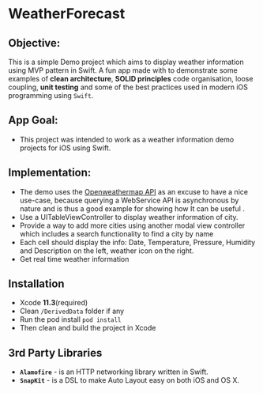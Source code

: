 # WeatherForecast

## Objective:
This is a simple Demo project which aims to display weather information using MVP pattern in Swift. A fun app made with to demonstrate some examples of **clean architecture**, **SOLID principles** code organisation, loose coupling, **unit testing** and some of the best practices used in modern iOS programming using `Swift`.

## App Goal:
 - This project was intended to work as a  weather information demo projects for iOS using Swift.

## Implementation:
 - The demo uses the [Openweathermap API](http://api.openweathermap.org) as an excuse to have a nice use-case, because querying a WebService API is asynchronous by nature and is thus a good example for showing how It can be useful .
 - Use a UITableViewController to display weather information of city.
 - Provide a way to add more cities using another modal view controller which includes a search functionality to find a city by name
 - Each cell should display the info: Date, Temperature, Pressure, Humidity and Description on the left, weather icon on the right.
 - Get real time weather information

## Installation
- Xcode **11.3**(required)
- Clean `/DerivedData` folder if any
- Run the pod install `pod install`
- Then clean and build the project in Xcode

## 3rd Party Libraries
 - **`Alamofire`** - is an HTTP networking library written in Swift.
 - **`SnapKit`** - is a DSL to make Auto Layout easy on both iOS and OS X. 

